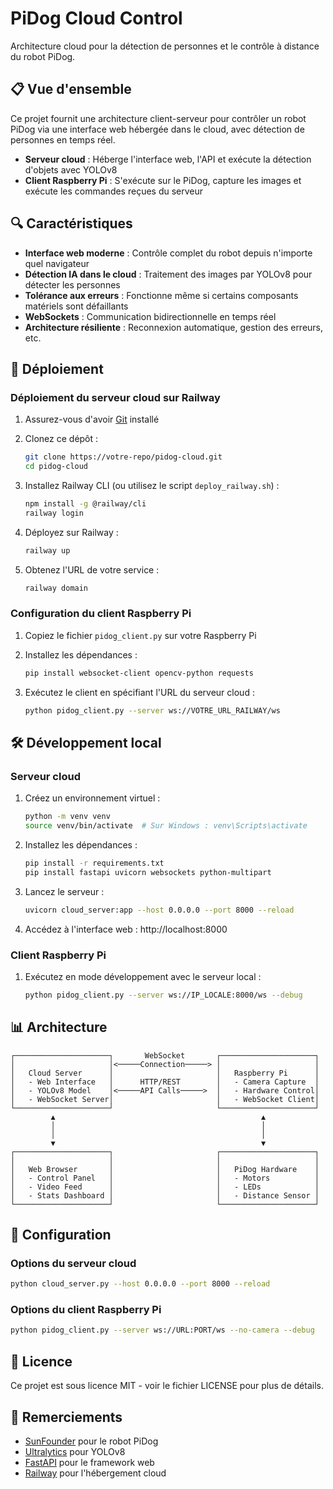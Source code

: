 # PiDog Cloud Control

Architecture cloud pour la détection de personnes et le contrôle à distance du robot PiDog.

## 📋 Vue d'ensemble

Ce projet fournit une architecture client-serveur pour contrôler un robot PiDog via une interface web hébergée dans le cloud, avec détection de personnes en temps réel.

* **Serveur cloud** : Héberge l'interface web, l'API et exécute la détection d'objets avec YOLOv8
* **Client Raspberry Pi** : S'exécute sur le PiDog, capture les images et exécute les commandes reçues du serveur

## 🔍 Caractéristiques

* **Interface web moderne** : Contrôle complet du robot depuis n'importe quel navigateur
* **Détection IA dans le cloud** : Traitement des images par YOLOv8 pour détecter les personnes
* **Tolérance aux erreurs** : Fonctionne même si certains composants matériels sont défaillants
* **WebSockets** : Communication bidirectionnelle en temps réel
* **Architecture résiliente** : Reconnexion automatique, gestion des erreurs, etc.

## 🚀 Déploiement

### Déploiement du serveur cloud sur Railway

1. Assurez-vous d'avoir [Git](https://git-scm.com/) installé

2. Clonez ce dépôt :
   ```bash
   git clone https://votre-repo/pidog-cloud.git
   cd pidog-cloud
   ```

3. Installez Railway CLI (ou utilisez le script `deploy_railway.sh`) :
   ```bash
   npm install -g @railway/cli
   railway login
   ```

4. Déployez sur Railway :
   ```bash
   railway up
   ```

5. Obtenez l'URL de votre service :
   ```bash
   railway domain
   ```

### Configuration du client Raspberry Pi

1. Copiez le fichier `pidog_client.py` sur votre Raspberry Pi

2. Installez les dépendances :
   ```bash
   pip install websocket-client opencv-python requests
   ```

3. Exécutez le client en spécifiant l'URL du serveur cloud :
   ```bash
   python pidog_client.py --server ws://VOTRE_URL_RAILWAY/ws
   ```

## 🛠️ Développement local

### Serveur cloud

1. Créez un environnement virtuel :
   ```bash
   python -m venv venv
   source venv/bin/activate  # Sur Windows : venv\Scripts\activate
   ```

2. Installez les dépendances :
   ```bash
   pip install -r requirements.txt
   pip install fastapi uvicorn websockets python-multipart
   ```

3. Lancez le serveur :
   ```bash
   uvicorn cloud_server:app --host 0.0.0.0 --port 8000 --reload
   ```

4. Accédez à l'interface web : http://localhost:8000

### Client Raspberry Pi

1. Exécutez en mode développement avec le serveur local :
   ```bash
   python pidog_client.py --server ws://IP_LOCALE:8000/ws --debug
   ```

## 📊 Architecture

```
┌─────────────────────┐       WebSocket       ┌─────────────────────┐
│                     │<─────Connection─────> │                     │
│   Cloud Server      │                       │   Raspberry Pi      │
│   - Web Interface   │      HTTP/REST        │   - Camera Capture  │
│   - YOLOv8 Model    │<─────API Calls─────>  │   - Hardware Control│
│   - WebSocket Server│                       │   - WebSocket Client│
└─────────────────────┘                       └─────────────────────┘
         ▲                                              ▲
         │                                              │
         │                                              │
         ▼                                              ▼
┌─────────────────────┐                       ┌─────────────────────┐
│                     │                       │                     │
│   Web Browser       │                       │   PiDog Hardware    │
│   - Control Panel   │                       │   - Motors          │
│   - Video Feed      │                       │   - LEDs            │
│   - Stats Dashboard │                       │   - Distance Sensor │
└─────────────────────┘                       └─────────────────────┘
```

## 🔧 Configuration

### Options du serveur cloud

```bash
python cloud_server.py --host 0.0.0.0 --port 8000 --reload
```

### Options du client Raspberry Pi

```bash
python pidog_client.py --server ws://URL:PORT/ws --no-camera --debug
```

## 📄 Licence

Ce projet est sous licence MIT - voir le fichier LICENSE pour plus de détails.

## 🙏 Remerciements

* [SunFounder](https://www.sunfounder.com/) pour le robot PiDog
* [Ultralytics](https://ultralytics.com/) pour YOLOv8
* [FastAPI](https://fastapi.tiangolo.com/) pour le framework web
* [Railway](https://railway.app/) pour l'hébergement cloud 